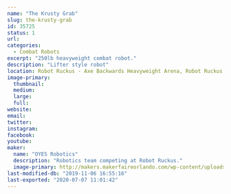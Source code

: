 ```yaml
---
name: "The Krusty Grab"
slug: the-krusty-grab
id: 35725
status: 1
url: 
categories:
  - Combat Robots
excerpt: "250lb heavyweight combat robot."
description: "Lifter style robot"
location: Robot Ruckus - Axe Backwards Heavyweight Arena, Robot Ruckus - Small Arena
image-primary:
  thumbnail: 
  medium: 
  large: 
  full: 
website: 
email: 
twitter: 
instagram: 
facebook: 
youtube: 
maker:
  name: "OYES Robotics"
  description: "Robotics team competing at Robot Ruckus."
  image-primary: http://makers.makerfaireorlando.com/wp-content/uploads/2019/08/End-Game-Team-D2109-1024x683.jpg
last-modified-db: "2019-11-06 16:55:16"
last-exported: "2020-07-07 11:01:42"
---
```

